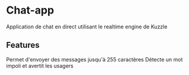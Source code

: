 # Chat-app

Application de chat en direct utilisant le realtime engine de Kuzzle

##  Features

Permet d'envoyer des messages jusqu'à 255 caractères
Détecte un mot impoli et avertit les usagers
